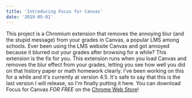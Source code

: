 ```yaml
---
title: 'Introducing Focus for Canvas'
date: '2019-05-01'
---
```


This project is a Chromium extension that removes the annoying blur (and the stupid message) from your grades in Canvas, a popular LMS among schools.
Ever been using the LMS website Canvas and got annoyed because it blurred out your grades after browsing for a while? This extension is the fix for you. This extension runs when you load Canvas and removes the blur effect from your grades, letting you see how well you did on that history paper or math homework clearly.
I've been working on this for a while and it's currently at version 4.5. It's safe to say that this is the last version I will release, so I'm finally putting it here.
You can download Focus for Canvas _FOR FREE_ on the [Chrome Web Store](https://chrome.google.com/webstore/detail/focus-for-canvas-remove-t/ihdpcfonbpkbbkmfbefahelibpmlmfie)!
